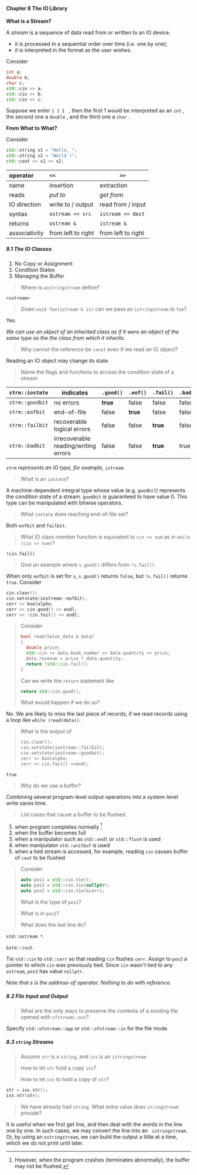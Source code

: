 #### Chapter 8 The IO Library

**What is a Stream?**

A *stream* is a sequence of data read from or written to an IO device.

- it is processed in a sequential order over time (i.e. one by one);
- it is interpreted in the format as the user wishes.

Consider

```C++
int a;
double b;
char c;
std::cin >> a;
std::cin >> b;
std::cin >> c;
```

Suppose we enter `1 1 1 ` , then the first 1 would be interpreted as an `int` , the second one a `double` , and the third one a `char` .

**From What to What?**

Consider

```c++
std::string s1 = "Hello, ";
std::string s2 = "World !";
std::cout << s1 << s2;
```


| operator      | `<<`               | `>>`               |
| :------------ | :----------------- | ------------------ |
| name          | insertion          | extraction         |
| reads         | *put to*           | *get from*         |
| IO direction  | write to / output  | read from / input  |
| syntax        | `ostream << src`   | `istream >> dest`  |
| returns       | `ostream &`        | `istream &`        |
| associativity | from left to right | from left to right |

##### 8.1 The IO Classes

1. No Copy or Assignment
2. Condition States
3. Managing the Buffer

> Where is `wostringstream` define?

`<sstream>`

> Given `void foo(istream & is)` can we pass an `istringstream` to `foo`?

Yes.

*We can use an object of an inherited class as if it were an object of the same type as the the class from which it inherits.*

> Why cannot the reference be `const` even if we read an IO object?

Reading an IO object may change its state.

> Name the flags and functions to access the condition state of a stream

| `strm::iostate` | indicates                            | `.good()` | `.eof()` | `.fail()` | `.bad()` |
| --------------- | ------------------------------------ | --------- | -------- | --------- | -------- |
| `strm::goodbit` | no errors                            | **true**  | false    | false     | false    |
| `strm::eofbit`  | end-of-file                          | false     | **true** | false     | false    |
| `strm::failbit` | recoverable logical errors           | false     | false    | **true**  | false    |
| `strm::badbit`  | irrecoverable reading/writing errors | false     | false    | **true**  | true     |

*`strm` represents an IO type, for example, `istream`.*

> What is an `iostate`?

A machine-dependent integral type whose value (e.g. `goodbit`) represents the condition state of a stream. `goodbit` is guaranteed to have value 0. This type can be manipulated with bitwise operators.

> What `iostate` does reaching end-of-file set?

Both `eofbit` and `failbit`.

> What IO class member function is equivalent to `cin >> num` as in `while (cin >> num)`?

`!cin.fail()`

> Give an example where `s.good()` differs from `!s.fail()`.

When only `eofbit` is set for `s`, `s.good()` returns `false`, but `!s.fail()` returns `true`. Consider

```c++
cin.clear();
cin.setstate(iostream::eofbit);
cerr << boolalpha;
cerr << cin.good() << endl;
cerr << !cin.fail() << endl;
```

> Consider
>
> ```c++
> bool read(Sales_data & data)
> {
> 	double price;
> 	std::cin >> data.book_number >> data.quantity >> price;
> 	data.revenue = price * data.quantity;
> 	return !std::cin.fail();
> }
> ```
>
> Can we write the `return` statement like
>
> ```c++
> return std::cin.good();
> ```
>
> What would happen if we do so?

No. We are likely to miss the last piece of records, if we read records using a loop like `while (read(data))`.

> What is the output of
>
> ```c++
> cin.clear();
> cin.setstate(iostream::failbit);
> cin.setstate(iostream::goodbit);
> cerr << boolalpha;
> cerr << cin.fail() <<endl;
> ```

`true`

> Why do we use a buffer?

Combining several program-level output operations into a system-level write saves time.

> List cases that cause a buffer to be flushed.

1. when program completes normally [^*]
2. when the buffer becomes full
3. when a manipulator such as `std::endl` or `std::flush` is used
4. when manipulator `std::unitbuf` is used
5. when a tied stream is accessed, for example, reading `cin` causes buffer of `cout` to be flushed

[^*]: However, when the program crashes (terminates abnormally), the buffer may not be flushed.

> Consider
>
> ```c++
> auto pos1 = std::cin.tie();
> auto pos2 = std::cin.tie(nullptr);
> auto pos3 = std::cin.tie(&cerr);
> ```
>
> What is the type of `pos1`?
>
> What is in `pos2`?
>
> What does the last line do?

`std::ostream *`. 

`&std::cout`. 

Tie `std::cin` to `std::cerr` so that reading `cin` flushes `cerr`. Assign to `pos3` a pointer to which `cin` was previously tied. Since `cin` wasn't tied to any `ostream`, `pos3` has value `nullptr`.

*Note that `&` is the address-of operator. Nothing to do with reference.*

##### 8.2 File Input and Output

> What are the only ways to preserve the contents of a existing file opened with `ofstream::out`?

Specify `std::ofstream::app` or `std::ofstream::in` for the file mode.

##### 8.3 `string` Streams

> Assume `str` is a `string`, and `iss` is an `istringstream`.
>
> How to let `str` hold a copy `iss`?
>
> How to let `iss` to hold a copy of `str`?

```c++
str = iss.str();
iss.str(str);
```

> We have already had `string`. What extra value does `stringstream` provide?

It is useful when we first get line, and then deal with the words in the line one by one. In such cases, we may convert the line into an ` istringstream`. Or, by using an `ostringstream`, we can build the output a little at a time, which we do not print until later.
